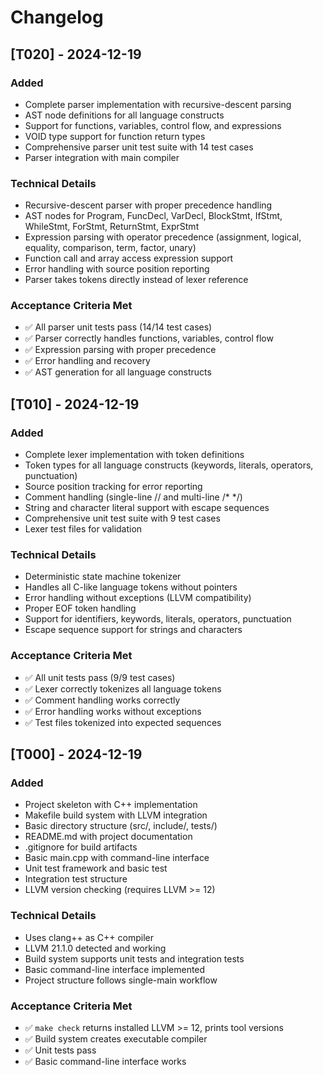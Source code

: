 # Changelog

## [T020] - 2024-12-19

### Added
- Complete parser implementation with recursive-descent parsing
- AST node definitions for all language constructs
- Support for functions, variables, control flow, and expressions
- VOID type support for function return types
- Comprehensive parser unit test suite with 14 test cases
- Parser integration with main compiler

### Technical Details
- Recursive-descent parser with proper precedence handling
- AST nodes for Program, FuncDecl, VarDecl, BlockStmt, IfStmt, WhileStmt, ForStmt, ReturnStmt, ExprStmt
- Expression parsing with operator precedence (assignment, logical, equality, comparison, term, factor, unary)
- Function call and array access expression support
- Error handling with source position reporting
- Parser takes tokens directly instead of lexer reference

### Acceptance Criteria Met
- ✅ All parser unit tests pass (14/14 test cases)
- ✅ Parser correctly handles functions, variables, control flow
- ✅ Expression parsing with proper precedence
- ✅ Error handling and recovery
- ✅ AST generation for all language constructs

## [T010] - 2024-12-19

### Added
- Complete lexer implementation with token definitions
- Token types for all language constructs (keywords, literals, operators, punctuation)
- Source position tracking for error reporting
- Comment handling (single-line // and multi-line /* */)
- String and character literal support with escape sequences
- Comprehensive unit test suite with 9 test cases
- Lexer test files for validation

### Technical Details
- Deterministic state machine tokenizer
- Handles all C-like language tokens without pointers
- Error handling without exceptions (LLVM compatibility)
- Proper EOF token handling
- Support for identifiers, keywords, literals, operators, punctuation
- Escape sequence support for strings and characters

### Acceptance Criteria Met
- ✅ All unit tests pass (9/9 test cases)
- ✅ Lexer correctly tokenizes all language tokens
- ✅ Comment handling works correctly
- ✅ Error handling works without exceptions
- ✅ Test files tokenized into expected sequences

## [T000] - 2024-12-19

### Added
- Project skeleton with C++ implementation
- Makefile build system with LLVM integration
- Basic directory structure (src/, include/, tests/)
- README.md with project documentation
- .gitignore for build artifacts
- Basic main.cpp with command-line interface
- Unit test framework and basic test
- Integration test structure
- LLVM version checking (requires LLVM >= 12)

### Technical Details
- Uses clang++ as C++ compiler
- LLVM 21.1.0 detected and working
- Build system supports unit tests and integration tests
- Basic command-line interface implemented
- Project structure follows single-main workflow

### Acceptance Criteria Met
- ✅ `make check` returns installed LLVM >= 12, prints tool versions
- ✅ Build system creates executable compiler
- ✅ Unit tests pass
- ✅ Basic command-line interface works
